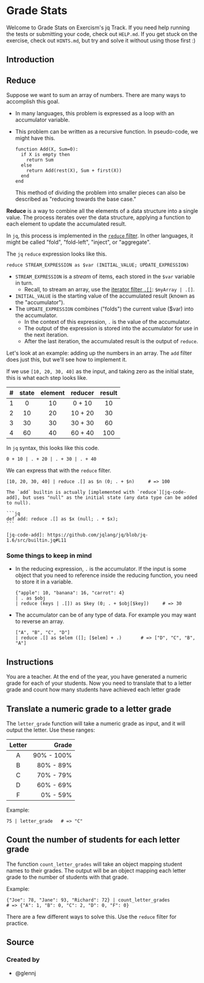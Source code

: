 # Grade Stats

Welcome to Grade Stats on Exercism's jq Track.
If you need help running the tests or submitting your code, check out `HELP.md`.
If you get stuck on the exercise, check out `HINTS.md`, but try and solve it without using those first :)

## Introduction

## Reduce

Suppose we want to sum an array of numbers.
There are many ways to accomplish this goal.

- In many languages, this problem is expressed as a loop with an accumulator variable.
- This problem can be written as a recursive function.
  In pseudo-code, we might have this.

  ```none
  function Add(X, Sum=0):
    if X is empty then
      return Sum
    else
      return Add(rest(X), Sum + first(X))
    end
  end
  ```

  This method of dividing the problem into smaller pieces can also be described as "reducing towards the base case."

**Reduce** is a way to combine all the elements of a data structure into a single value.
The process iterates over the data structure, applying a function to each element to update the accumulated result.

In `jq`, this process is implemented in the [`reduce` filter][jq-man-reduce].
In other languages, it might be called "fold", "fold-left", "inject", or "aggregate".

The `jq` `reduce` expression looks like this.

```jq
reduce STREAM_EXPRESSION as $var (INITIAL_VALUE; UPDATE_EXPRESSION)
```

- `STREAM_EXPRESSION` is a _stream_ of items, each stored in the `$var` variable in turn.
  - Recall, to stream an array, use the [iterator filter `.[]`][jq-man-iterator]: `$myArray | .[]`.
- `INITIAL_VALUE` is the starting value of the accumulated result (known as the "accumulator").
- The `UPDATE_EXPRESSION` combines ("folds") the current value ($var) into the accumulator.
  - In the context of this expression, `.` is the value of the accumulator.
  - The output of the expression is stored into the accumulator for use in the next iteration.
  - After the last iteration, the accumulated result is the output of `reduce`.

Let's look at an example: adding up the numbers in an array.
The `add` filter does just this, but we'll see how to implement it.

If we use `[10, 20, 30, 40]` as the input, and taking zero as the initial state, this is what each step looks like.

| \#  | state | element | reducer | result |
| :-: | :---: | :-----: | :-----: | :----: |
|  1  |   0   |   10    | 0 + 10  |   10   |
|  2  |  10   |   20    | 10 + 20 |   30   |
|  3  |  30   |   30    | 30 + 30 |   60   |
|  4  |  60   |   40    | 60 + 40 |  100   |

In `jq` syntax, this looks like this code.

```jq
0 + 10 | . + 20 | . + 30 | . + 40
```

We can express that with the `reduce` filter.

```jq
[10, 20, 30, 40] | reduce .[] as $n (0; . + $n)     # => 100
```

<!-- prettier-ignore -->
~~~~exercism/note
The `add` builtin is actually [implemented with `reduce`][jq-code-add], but uses "null" as the initial state (any data type can be added to null).

```jq
def add: reduce .[] as $x (null; . + $x);
```

[jq-code-add]: https://github.com/jqlang/jq/blob/jq-1.6/src/builtin.jq#L11
~~~~

<!-- prettier-ignore-end -->

### Some things to keep in mind

- In the reducing expression, `.` is the accumulator.
  If the input is some object that you need to reference inside the reducing function, you need to store it in a variable.

  ```jq
  {"apple": 10, "banana": 16, "carrot": 4}
  | . as $obj
  | reduce (keys | .[]) as $key (0; . + $obj[$key])     # => 30
  ```

- The accumulator can be of any type of data.
  For example you may want to reverse an array.

  ```jq
  ["A", "B", "C", "D"]
  | reduce .[] as $elem ([]; [$elem] + .)       # => ["D", "C", "B", "A"]
  ```

[jq-man-reduce]: https://jqlang.github.io/jq/manual/v1.6/#Reduce
[jq-man-iterator]: https://jqlang.github.io/jq/manual/v1.6/#Array/ObjectValueIterator:.[]

## Instructions

You are a teacher.
At the end of the year, you have generated a numeric grade for each of your students.
Now you need to translate that to a letter grade and count how many students have achieved each letter grade

## Translate a numeric grade to a letter grade

The `letter_grade` function will take a numeric grade as input, and it will output the letter.
Use these ranges:

| Letter |      Grade |
| :----: | ---------: |
|   A    | 90% - 100% |
|   B    |  80% - 89% |
|   C    |  70% - 79% |
|   D    |  60% - 69% |
|   F    |   0% - 59% |

Example:

```jq
75 | letter_grade   # => "C"
```

## Count the number of students for each letter grade

The function `count_letter_grades` will take an object mapping student names to their grades.
The output will be an object mapping each letter grade to the number of students with that grade.

Example:

```jq
{"Joe": 78, "Jane": 93, "Richard": 72} | count_letter_grades
# => {"A": 1, "B": 0, "C": 2, "D": 0, "F": 0}
```

There are a few different ways to solve this.
Use the `reduce` filter for practice.

## Source

### Created by

- @glennj